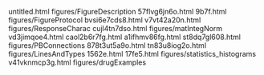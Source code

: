 untitled.html
figures/FigureDescription
57flvg6jn6o.html
9b7f.html
figures/FigureProtocol
bvsi6e7cds8.html
v7vt42a20n.html
figures/ResponseCharac
cujl4tn7dso.html
figures/matIntegNorm
vd3jimqoe4.html
caol2b6r7fg.html
a1ifhmv86fg.html
st8dq7gl608.html
figures/PBConnections
878t3ut5a9o.html
tn83u8iog2o.html
figures/LinesAndTypes
1562e.html
17fe5.html
figures/statistics_histograms
v41vknmcp3g.html
figures/drugExamples